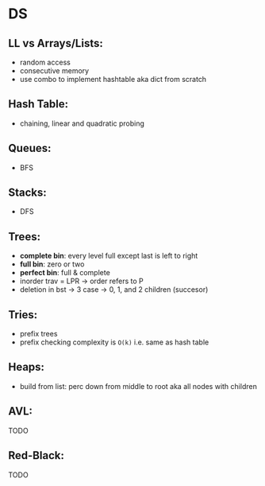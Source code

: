 # DS

## LL vs Arrays/Lists:
* random access
* consecutive memory
* use combo to implement hashtable aka dict from scratch

## Hash Table:
* chaining, linear and quadratic probing

## Queues:
* BFS

## Stacks:
* DFS

## Trees:
* **complete bin**: every level full except last is left to right
* **full bin**: zero or two
* **perfect bin**: full & complete
* inorder trav = LPR -> order refers to P
* deletion in bst -> 3 case -> 0, 1, and 2 children (succesor)

## Tries:
* prefix trees
* prefix checking complexity is `O(k)` i.e. same as hash table

## Heaps:
* build from list: perc down from middle to root aka all nodes with children

## AVL:
TODO

## Red-Black:
TODO
